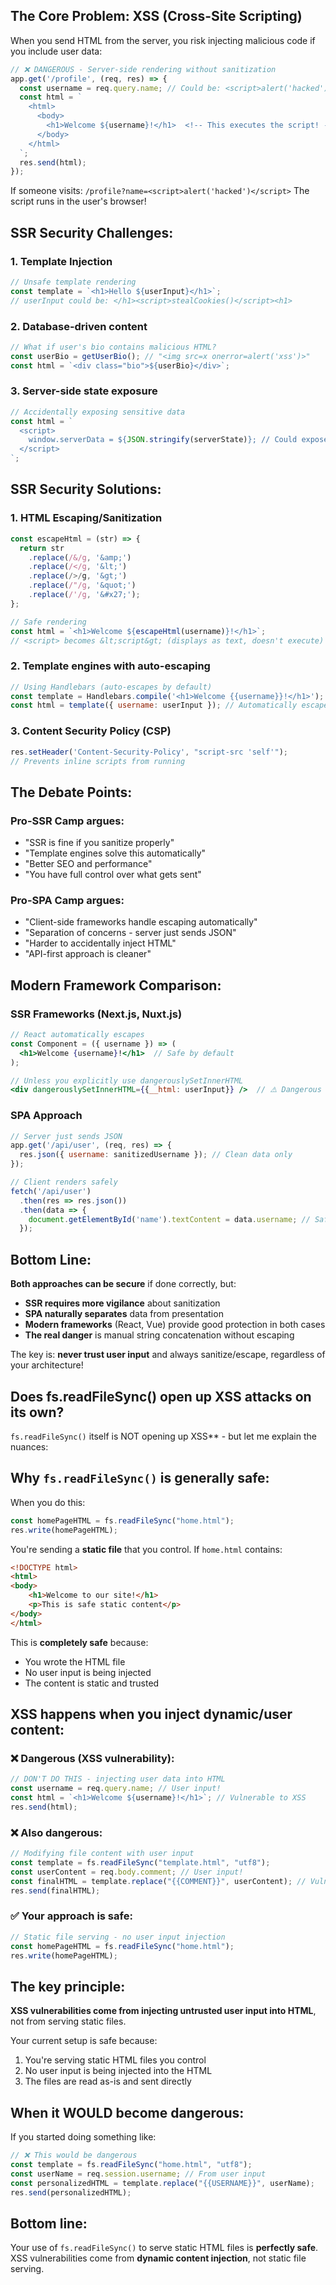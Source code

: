 ## The Core Problem: XSS (Cross-Site Scripting)

When you send HTML from the server, you risk injecting malicious code if you include user data:

```javascript
// ❌ DANGEROUS - Server-side rendering without sanitization
app.get('/profile', (req, res) => {
  const username = req.query.name; // Could be: <script>alert('hacked')</script>
  const html = `
    <html>
      <body>
        <h1>Welcome ${username}!</h1>  <!-- This executes the script! -->
      </body>
    </html>
  `;
  res.send(html);
});
```

If someone visits: `/profile?name=<script>alert('hacked')</script>`
The script runs in the user's browser!

## SSR Security Challenges:

### 1. **Template Injection**
```javascript
// Unsafe template rendering
const template = `<h1>Hello ${userInput}</h1>`;
// userInput could be: </h1><script>stealCookies()</script><h1>
```

### 2. **Database-driven content**
```javascript
// What if user's bio contains malicious HTML?
const userBio = getUserBio(); // "<img src=x onerror=alert('xss')>"
const html = `<div class="bio">${userBio}</div>`;
```

### 3. **Server-side state exposure**
```javascript
// Accidentally exposing sensitive data
const html = `
  <script>
    window.serverData = ${JSON.stringify(serverState)}; // Could expose secrets
  </script>
`;
```

## SSR Security Solutions:

### 1. **HTML Escaping/Sanitization**
```javascript
const escapeHtml = (str) => {
  return str
    .replace(/&/g, '&amp;')
    .replace(/</g, '&lt;')
    .replace(/>/g, '&gt;')
    .replace(/"/g, '&quot;')
    .replace(/'/g, '&#x27;');
};

// Safe rendering
const html = `<h1>Welcome ${escapeHtml(username)}!</h1>`;
// <script> becomes &lt;script&gt; (displays as text, doesn't execute)
```

### 2. **Template engines with auto-escaping**
```javascript
// Using Handlebars (auto-escapes by default)
const template = Handlebars.compile('<h1>Welcome {{username}}!</h1>');
const html = template({ username: userInput }); // Automatically escaped
```

### 3. **Content Security Policy (CSP)**
```javascript
res.setHeader('Content-Security-Policy', "script-src 'self'");
// Prevents inline scripts from running
```

## The Debate Points:

### **Pro-SSR Camp argues:**
- "SSR is fine if you sanitize properly"
- "Template engines solve this automatically"
- "Better SEO and performance"
- "You have full control over what gets sent"

### **Pro-SPA Camp argues:**
- "Client-side frameworks handle escaping automatically"
- "Separation of concerns - server just sends JSON"
- "Harder to accidentally inject HTML"
- "API-first approach is cleaner"

## Modern Framework Comparison:

### **SSR Frameworks** (Next.js, Nuxt.js)
```jsx
// React automatically escapes
const Component = ({ username }) => (
  <h1>Welcome {username}!</h1>  // Safe by default
);

// Unless you explicitly use dangerouslySetInnerHTML
<div dangerouslySetInnerHTML={{__html: userInput}} />  // ⚠️ Dangerous
```

### **SPA Approach**
```javascript
// Server just sends JSON
app.get('/api/user', (req, res) => {
  res.json({ username: sanitizedUsername }); // Clean data only
});

// Client renders safely
fetch('/api/user')
  .then(res => res.json())
  .then(data => {
    document.getElementById('name').textContent = data.username; // Safe
  });
```

## Bottom Line:

**Both approaches can be secure** if done correctly, but:
- **SSR requires more vigilance** about sanitization
- **SPA naturally separates** data from presentation
- **Modern frameworks** (React, Vue) provide good protection in both cases
- **The real danger** is manual string concatenation without escaping

The key is: **never trust user input** and always sanitize/escape, regardless of your architecture!

 ## Does fs.readFileSync() open up XSS attacks on its own?
 `fs.readFileSync()` itself is NOT opening up XSS** - but let me explain the nuances:

## Why `fs.readFileSync()` is generally safe:

When you do this:
```javascript
const homePageHTML = fs.readFileSync("home.html");
res.write(homePageHTML);
```

You're sending a **static file** that you control. If `home.html` contains:
```html
<!DOCTYPE html>
<html>
<body>
    <h1>Welcome to our site!</h1>
    <p>This is safe static content</p>
</body>
</html>
```

This is **completely safe** because:
- You wrote the HTML file
- No user input is being injected
- The content is static and trusted

## XSS happens when you inject dynamic/user content:

### ❌ Dangerous (XSS vulnerability):
```javascript
// DON'T DO THIS - injecting user data into HTML
const username = req.query.name; // User input!
const html = `<h1>Welcome ${username}!</h1>`; // Vulnerable to XSS
res.send(html);
```

### ❌ Also dangerous:
```javascript
// Modifying file content with user input
const template = fs.readFileSync("template.html", "utf8");
const userContent = req.body.comment; // User input!
const finalHTML = template.replace("{{COMMENT}}", userContent); // Vulnerable!
res.send(finalHTML);
```

### ✅ Your approach is safe:
```javascript
// Static file serving - no user input injection
const homePageHTML = fs.readFileSync("home.html");
res.write(homePageHTML);
```

## The key principle:

**XSS vulnerabilities come from injecting untrusted user input into HTML**, not from serving static files.

Your current setup is safe because:
1. You're serving static HTML files you control
2. No user input is being injected into the HTML
3. The files are read as-is and sent directly

## When it WOULD become dangerous:

If you started doing something like:
```javascript
// ❌ This would be dangerous
const template = fs.readFileSync("home.html", "utf8");
const userName = req.session.username; // From user input
const personalizedHTML = template.replace("{{USERNAME}}", userName);
res.send(personalizedHTML);
```

## Bottom line:
Your use of `fs.readFileSync()` to serve static HTML files is **perfectly safe**. XSS vulnerabilities come from **dynamic content injection**, not static file serving.
